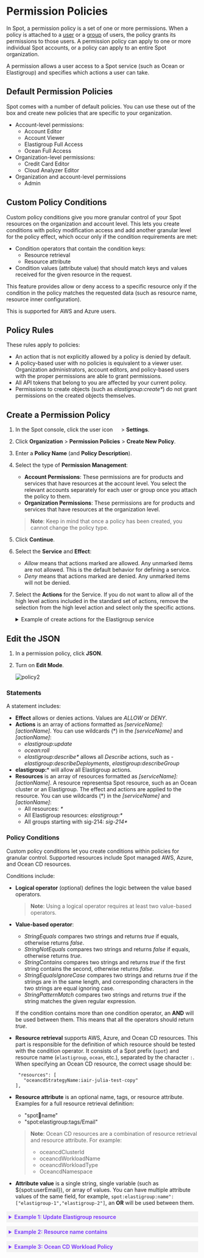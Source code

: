 # Permission Policies

In Spot, a permission policy is a set of one or more permissions. When a policy is attached to a [user](administration/users-a/) or a [group](administration/groups/) of users, the policy grants its permissions to those users. A permission policy can apply to one or more individual Spot accounts, or a policy can apply to an entire Spot organization.

A permission allows a user access to a Spot service (such as Ocean or Elastigroup) and specifies which actions a user can take.

## Default Permission Policies

Spot comes with a number of default policies. You can use these out of the box and create new policies that are specific to your organization.

- Account-level permissions:
  - Account Editor
  - Account Viewer
  - Elastigroup Full Access
  - Ocean Full Access
- Organization-level permissions:
  - Credit Card Editor
  - Cloud Analyzer Editor
- Organization and account-level permissions
  - Admin

## Custom Policy Conditions

Custom policy conditions give you more granular control of your Spot resources on the organization and account level. This lets you create conditions with policy modification access and add another granular level for the policy effect, which occur only if the condition requirements are met:     

* Condition operators that contain the condition keys:
  - Resource retrieval
  - Resource attribute
* Condition values (attribute value) that should match keys and values received for the given resource in the request.

This feature provides allow or deny access to a specific resource only if the condition in the  policy matches the requested data (such as resource name, resource inner configuration).

This is supported for AWS and Azure users.

## Policy Rules

These rules apply to policies:

* An action that is not explicitly allowed by a policy is denied by default.
* A policy-based user with no policies is equivalent to a viewer user. Organization administrators, account editors, and policy-based users with the proper permissions are able to grant permissions.
* All API tokens that belong to you are affected by your current policy.
* Permissions to create objects (such as <i>elastigroup:create*</i>) do not grant permissions on the created objects themselves.
  
## Create a Permission Policy

1. In the Spot console, click the user icon <img height="14" src="https://github.com/spotinst/help/src/docs/administration/_media/usericon.png">  > **Settings**.
2. Click **Organization** > **Permission Policies** > **Create New Policy**.
3. Enter a **Policy Name** (and **Policy Description**).
4. Select the type of **Permission Management**:
   * **Account Permissions**: These permissions are for products and services that have resources at the account level. You select the relevant accounts separately for each user or group once you attach the policy to them.
   * **Organization Permissions**: These permissions are for products and services that have resources at the organization level.
  
   > **Note**: Keep in mind that once a policy has been created, you cannot change the policy type.

5. Click **Continue**.
6. Select the **Service** and **Effect**:
   * <i>Allow</i> means that actions marked are allowed. Any unmarked items are not allowed. This is the default behavior for defining a service.
   * <i>Deny</i> means that actions marked are denied. Any unmarked items will not be denied.
7. Select the **Actions** for the Service. If you do not want to allow all of the high level actions included in the standard set of actions, remove the selection from the high level action and select only the specific actions.
   <details>
   <summary markdown="span">Example of create actions for the Elastigroup service</summary>

   Since the **Delete** action is unmarked, this policy will not allow users to delete anything in Elastigroup.
 
   <img height="14" src="https://github.com/user-attachments/assets/72c61b07-7867-4909-a7dd-1210bb7ca2cb">

  </details>
   
## Edit the JSON

1. In a permission policy, click **JSON**.
2. Turn on **Edit Mode**.
   
   ![policy2](https://github.com/user-attachments/assets/af3f9855-b464-4af8-a18d-7b18610abbe4)

### Statements

A statement includes:

* **Effect** allows or denies actions. Values are <i>ALLOW</i> or <i>DENY</i>.
* **Actions** is an array of actions formatted as <i>[serviceName]:[actionName]</i>. You can use wildcards (*) in the <i>[serviceName]</i> and <i>[actionName]</i>:
   * <i>elastigroup:update</i>
   * <i>ocean:roll</i>
   * <i>elastigroup:describe*</i> allows all <i>Describe</i> actions, such as <i>-elastigroup:describeDeployments</i>, <i>elastigroup:describeGroup</i>
* **elastigroup:*** will allow all Elastigroup actions.
* **Resources** is an array of resources formatted as <i>[serviceName]:[actionName]</i>. A resource representsa Spot resource, such as an Ocean cluster or an Elastigroup. The effect and actions are applied to the resource. You can use wildcards (*) in the <i>[serviceName]</i> and <i>[actionName]</i>:
   * All resources: <i>*</i>
   * All Elastigroup resources: <i>elastigroup:*</i>
   * All groups starting with sig-214: <i>sig-214*</i>

### Policy Conditions

Custom policy conditions let you create conditions within policies for granular control. Supported resources include Spot managed AWS, Azure, and Ocean CD resources.

Conditions include:

* **Logical operator** (optional) defines the logic between the value based operators.

  >**Note**: Using a logical operator requires at least two value-based operators.

* **Value-based operator**:  
    - <i>StringEquals</i> compares two strings and returns <i>true</i> if equals, otherwise returns <i>false</i>.
    - <i>StringNotEquals</i> compares two strings and returns <i>false</i> if equals, otherwise returns <i>true</i>.
    - <i>StringContains</i> compares two strings and returns <i>true</i> if the first string contains the second, otherwise returns <i>false</i>.
    - <i>StringEqualsIgnoreCase</i> compares two strings and returns <i>true</i> if the strings are in the same length, and corresponding characters in the two strings are equal ignoring case.
    - <i>StringPatternMatch</i> compares two strings and returns <i>true</i> if the string matches the given regular expression.

  If the condition contains more than one condition operator, an **AND** will be used between them. This means that all the operators should return <i>true</i>.

* **Resource retrieval** supports AWS, Azure, and Ocean CD resources.
  This part is responsible for the definition of which resource should be tested with the condition operator. It consists of a Spot prefix (`spot`) and resource name (`elastigroup`, `ocean`, etc.), separated by the character `:`.
  When specifying an Ocean CD resource, the correct usage should be:

  ```
   "resources": [
     "oceancdStrategyName:iair-julia-test-copy"
  ],
   ```

* **Resource attribute** is an optional name, tags, or resource attribute. Examples for a full resource retrieval definition:  
   - "spot:ocean:name"
   - "spot:elastigroup:tags/Email"

   > **Note**: Ocean CD resources are a combination of resource retrieval and resource attribute. For example:
   > - oceancdClusterId
   > - oceancdWorkloadName
   > - oceancdWorkloadType
   > - OceancdNamespace

* **Attribute value** is a single string, single variable (such as ${spot:userEmail}), or array of values. You can have multiple attribute values of the same field, for example, `spot:elastigroup:name": ["elastigroup-1","elastigroup-2"]`, an **OR** will be used between them.

 <details style="background:#f2f2f2; padding:6px; margin:10px 0px 0px 0px">
   <summary markdown="span" style="color:#7632FE; font-weight:600" id=”texttolinkto”>Example 1: Update Elastigroup resource</summary>

<div style="padding-left:16px">

Given an Elastigroup resource:

<pre>
{
    "group": {
        "name": "eg-example",
        "compute": {
            "launchSpecification": {
                "tags": [
                    {
                        "tagKey": "DeveloperEmail",
                        "tagValue": "example@mail.com"
                    }
                ]
            }
        }
    }
}
</pre>
The following policy will allow users with example@mail.com email address to update the Elastigroup resource:

<pre>
{
    "statements": [
        {
            "effect": "ALLOW",
            "actions": [
                "elastigroup:updateGroup"
            ],
            "resources": [
                "*"
            ],
            "condition": {
                "StringEquals": {
                    "spot:elastigroup:tags/DeveloperEmail": "${spot:userEmail}"
                }
            }
        }
    ]
}
</pre>

The policy checks the existence and value of the `DeveloperEmail` tag, and permits users with this email address to perform the update Elastigroup action.
</div>
 </details>

  <details style="background:#f2f2f2; padding:6px; margin:10px 0px 0px 0px">
   <summary markdown="span" style="color:#7632FE; font-weight:600" id=”texttolinkto”>Example 2: Resource name contains</summary>

<div style="padding-left:16px">
<pre>
{
    "statements": [
        {
            "effect": "ALLOW",
            "actions": [
                "ocean:*"
            ],
            "resources": [
                "*"
            ],
            "condition": {
                "StringEqualsIgnoreCase": {
                    "spot:ocean:name": ["ocean-example-1", "ocean-example-2"]
                }
            }
        }
    ]
}
</pre>

</div>
 </details>

  <details style="background:#f2f2f2; padding:6px; margin:10px 0px 0px 0px">
   <summary markdown="span" style="color:#7632FE; font-weight:600" id=”texttolinkto”>Example 3: Ocean CD Workload Policy</summary>

<div style="padding-left:16px">
  The policy enables performing ocean-related operations on clusters with names containing `ocean-example-1` or `ocean-example-2`.
<pre>
{
    "statements": [{
        "effect": "ALLOW",
        "actions": [
            "oceancd:restartWorkloadAction"
        ],
        "resources": [
            "*"
        ],
     "condition": {
        "And": [
          {
            "StringEquals": {
              "oceancdWorkloadName": "nginx-deployment"
            }
          },
          {
            "StringEquals": {
              "oceancdNamespace": "nslab"
            }
          },
          {
            "StringEquals": {
              "oceancdClusterId": "cluster-labs"
            }
          },
          {
            "StringEquals": {
              "oceancdWorkloadType": "SpotDeployment"
            }
          }
        ]
      }
    }
  ]
}  
</pre>
  
The policy enables restarting workloads on Ocean CD with specific conditions, including cluster ID, workload type, namespace, and workload name. For example:
* Workload type - “SpotDeployment”
* Cluster id - “cluster-labs”
* Namespace - “nslab”
* Workload name equals “workload1” or contains “workload2”
  
</div>
 </details>

